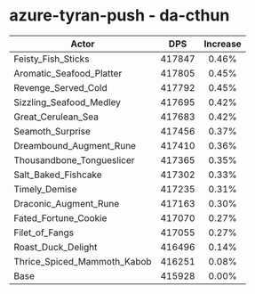 # azure-tyran-push - da-cthun
| Actor | DPS | Increase |
|---|:---:|:---:|
|Feisty_Fish_Sticks|417847|0.46%|
|Aromatic_Seafood_Platter|417805|0.45%|
|Revenge_Served_Cold|417792|0.45%|
|Sizzling_Seafood_Medley|417695|0.42%|
|Great_Cerulean_Sea|417683|0.42%|
|Seamoth_Surprise|417456|0.37%|
|Dreambound_Augment_Rune|417410|0.36%|
|Thousandbone_Tongueslicer|417365|0.35%|
|Salt_Baked_Fishcake|417302|0.33%|
|Timely_Demise|417235|0.31%|
|Draconic_Augment_Rune|417163|0.30%|
|Fated_Fortune_Cookie|417070|0.27%|
|Filet_of_Fangs|417055|0.27%|
|Roast_Duck_Delight|416496|0.14%|
|Thrice_Spiced_Mammoth_Kabob|416251|0.08%|
|Base|415928|0.00%|
